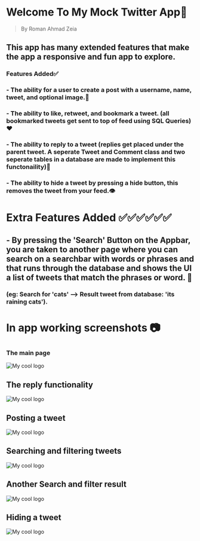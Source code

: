 # **Welcome To My Mock Twitter App📱**
> By Roman Ahmad Zeia

## This app has many extended features that make the app a responsive and fun app to explore.

### Features Added✅
### - The ability for a user to create a post with a username, name, tweet, and optional image.📸
### - The ability to like, retweet, and bookmark a tweet. (all bookmarked tweets get sent to top of feed using SQL Queries)❤️

### - The ability to reply to a tweet (replies get placed under the parent tweet. A seperate Tweet and Comment class and two seperate tables in a database are made to implement this functonaility)💬

### - The ability to hide a tweet by pressing a hide button, this removes the tweet from your feed.👁️

# Extra Features Added ✅✅✅✅✅✅
## - By pressing the 'Search' Button on the Appbar, you are taken to another page where you can search on a searchbar with words or phrases and that runs through the database and shows the UI a list of tweets that match the phrases or word.  🔎
### (eg: Search for 'cats' --> Result tweet from database: 'its raining cats').

# In app working screenshots 📷
##
### The main page
<img src="twitter/assets/ss1.png" alt="My cool logo"/>

## The reply functionality
<img src="twitter/assets/ss2.png" alt="My cool logo"/>

## Posting a tweet
<img src="twitter/assets/ss3.png" alt="My cool logo"/>

## Searching and filtering tweets
<img src="twitter/assets/ss4.png" alt="My cool logo"/>

## Another Search and filter result
<img src="twitter/assets/ss5.png" alt="My cool logo"/>

## Hiding a tweet
<img src="twitter/assets/ss6.png" alt="My cool logo"/>


